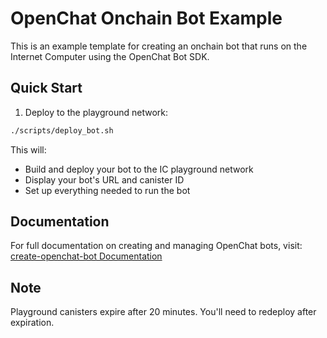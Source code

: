 # OpenChat Onchain Bot Example

This is an example template for creating an onchain bot that runs on the Internet Computer using the OpenChat Bot SDK.

## Quick Start

1. Deploy to the playground network:
```bash
./scripts/deploy_bot.sh
```

This will:
- Build and deploy your bot to the IC playground network
- Display your bot's URL and canister ID
- Set up everything needed to run the bot

## Documentation

For full documentation on creating and managing OpenChat bots, visit:
[create-openchat-bot Documentation](https://www.npmjs.com/package/create-openchat-bot)

## Note
Playground canisters expire after 20 minutes. You'll need to redeploy after expiration.
